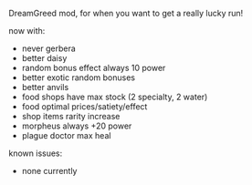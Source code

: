 DreamGreed mod, for when you want to get a really lucky run!

now with:
- never gerbera
- better daisy
- random bonus effect always 10 power
- better exotic random bonuses
- better anvils
- food shops have max stock (2 specialty, 2 water)
- food optimal prices/satiety/effect
- shop items rarity increase
- morpheus always +20 power
- plague doctor max heal

known issues:
- none currently
